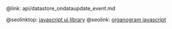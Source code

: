 @link: api/datastore_ondataupdate_event.md

@seolinktop: [javascript ui library](https://webix.com)
@seolink: [organogram javascript](https://webix.com/widget/organogram/)